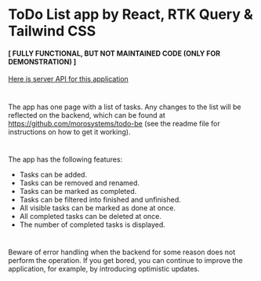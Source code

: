 # ToDo List app by React, RTK Query & Tailwind CSS
#### [ FULLY FUNCTIONAL, BUT NOT MAINTAINED CODE (ONLY FOR DEMONSTRATION) ]

[Here is server API for this application](https://github.com/morosystems/todo-be)
#
The app has one page with a list of tasks. Any changes to the list will be reflected on the backend, which can be found at https://github.com/morosystems/todo-be (see the readme file for instructions on how to get it working).
#
The app has the following features:
* Tasks can be added.
* Tasks can be removed and renamed.
* Tasks can be marked as completed.
* Tasks can be filtered into finished and unfinished.
* All visible tasks can be marked as done at once.
* All completed tasks can be deleted at once.
* The number of completed tasks is displayed.
#
Beware of error handling when the backend for some reason does not perform the operation. If you get bored, you can continue to improve the application, for example, by introducing optimistic updates.
